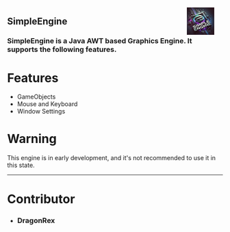 ## <img src="assets/SimpleEngineLogo.jpg" alt="SimpleEngine Logo" style="vertical-align: middle; margin-right: 20px; margin-top: -20px;" width="64" height="64" align="right"/>  SimpleEngine

### SimpleEngine is a Java AWT based Graphics Engine. It supports the following features.

# Features

- GameObjects
- Mouse and Keyboard
- Window Settings

# Warning
This engine is in early development, and it's not recommended to use it in this state.

__________

# Contributor

- ### DragonRex
